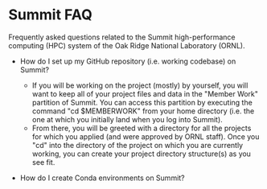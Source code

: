 # Summit FAQ
Frequently asked questions related to the Summit high-performance computing (HPC) system of the Oak Ridge National Laboratory (ORNL).

- How do I set up my GitHub repository (i.e. working codebase) on Summit?
  - If you will be working on the project (mostly) by yourself, you will want to keep all of your project files and data in the "Member Work" partition of Summit. You can access this partition by executing the command "cd $MEMBERWORK" from your home directory (i.e. the one at which you initially land when you log into Summit).
  - From there, you will be greeted with a directory for all the projects for which you applied (and were approved by ORNL staff). Once you "cd" into the directory of the project on which you are currently working, you can create your project directory structure(s) as you see fit.

- How do I create Conda environments on Summit?
